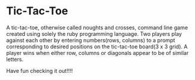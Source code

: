 # Tic-Tac-Toe
 
A tic-tac-toe, otherwise called noughts and crosses, command line game created using solely the ruby programming language. Two players play against each other by entering numbers(rows, columns) to a prompt corresponding to desired positions on the tic-tac-toe board(3 x 3 grid). A player wins when either row, columns or diagonals appear to be of similar letters.

Have fun checking it out!!!!
